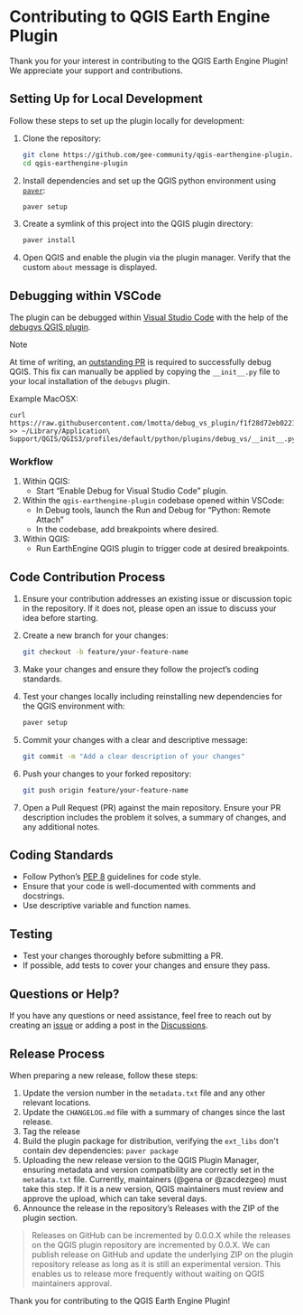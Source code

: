# Contributing to QGIS Earth Engine Plugin

Thank you for your interest in contributing to the QGIS Earth Engine Plugin! We appreciate your support and contributions.

## Setting Up for Local Development

Follow these steps to set up the plugin locally for development:

1. Clone the repository:
   ```bash
   git clone https://github.com/gee-community/qgis-earthengine-plugin.git
   cd qgis-earthengine-plugin
   ```

2. Install dependencies and set up the QGIS python environment using [`paver`](https://github.com/paver/paver):
   ```bash
   paver setup
   ```

3. Create a symlink of this project into the QGIS plugin directory:
   ```bash
   paver install
   ```

4. Open QGIS and enable the plugin via the plugin manager. Verify that the custom `about` message is displayed.

## Debugging within VSCode

The plugin can be debugged within [Visual Studio Code](https://code.visualstudio.com/) with the help of the [debugvs QGIS plugin](https://plugins.qgis.org/plugins/debug_vs).

> [!NOTE]
> At time of writing, an [outstanding PR](https://github.com/lmotta/debug_vs_plugin/pull/18) is required to successfully debug QGIS. This fix can manually be applied by copying the `__init__.py` file to your local installation of the `debugvs` plugin.
>
> Example MacOSX:
>
> ```
> curl https://raw.githubusercontent.com/lmotta/debug_vs_plugin/f1f28d72eb0221581b51c7dd1e4d0435db991eb8/__init__.py >> ~/Library/Application\ Support/QGIS/QGIS3/profiles/default/python/plugins/debug_vs/__init__.py
> ```

### Workflow

1. Within QGIS:
   - Start “Enable Debug for Visual Studio Code” plugin.
2. Within the `qgis-earthengine-plugin` codebase opened within VSCode:
   - In Debug tools, launch the Run and Debug for “Python: Remote Attach”
   - In the codebase, add breakpoints where desired.
3. Within QGIS:
   - Run EarthEngine QGIS plugin to trigger code at desired breakpoints.

## Code Contribution Process

1. Ensure your contribution addresses an existing issue or discussion topic in the repository. If it does not, please open an issue to discuss your idea before starting.

2. Create a new branch for your changes:
   ```bash
   git checkout -b feature/your-feature-name
   ```

3. Make your changes and ensure they follow the project’s coding standards.

4. Test your changes locally including reinstalling new dependencies for the QGIS environment with:
   ```bash
   paver setup
   ```

5. Commit your changes with a clear and descriptive message:
   ```bash
   git commit -m "Add a clear description of your changes"
   ```

6. Push your changes to your forked repository:
   ```bash
   git push origin feature/your-feature-name
   ```

7. Open a Pull Request (PR) against the main repository. Ensure your PR description includes the problem it solves, a summary of changes, and any additional notes.

## Coding Standards

- Follow Python’s [PEP 8](https://pep8.org/) guidelines for code style.
- Ensure that your code is well-documented with comments and docstrings.
- Use descriptive variable and function names.

## Testing

- Test your changes thoroughly before submitting a PR.
- If possible, add tests to cover your changes and ensure they pass.

## Questions or Help?

If you have any questions or need assistance, feel free to reach out by creating an [issue](https://github.com/gee-community/qgis-earthengine-plugin/issues) or adding a post in the [Discussions](https://github.com/gee-community/qgis-earthengine-plugin/discussions).


## Release Process

When preparing a new release, follow these steps:

1. Update the version number in the `metadata.txt` file and any other relevant locations.
2. Update the `CHANGELOG.md` file with a summary of changes since the last release.
3. Tag the release
4. Build the plugin package for distribution, verifying the `ext_libs` don't contain dev dependencies: `paver package`
5. Uploading the new release version to the QGIS Plugin Manager, ensuring metadata and version compatibility are correctly set in the `metadata.txt` file. Currently, maintainers (@gena or @zacdezgeo) must take this step. If it is a new version, QGIS maintainers must review and approve the upload, which can take several days.
6. Announce the release in the repository’s Releases with the ZIP of the plugin section.

> Releases on GitHub can be incremented by 0.0.0.X while the releases on the QGIS plugin repository are incremented by 0.0.X. We can publish release on GitHub and update the underlying ZIP on the plugin repository release as long as it is still an experimental version. This enables us to release more frequently without waiting on QGIS maintainers approval.

Thank you for contributing to the QGIS Earth Engine Plugin!
